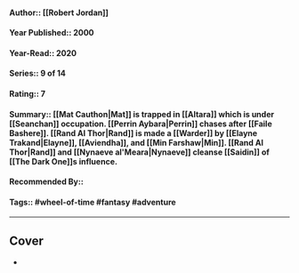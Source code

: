 #### Author:: [[Robert Jordan]]
#### Year Published:: 2000
#### Year-Read:: 2020
#### Series:: 9 of 14
#### Rating:: 7
#### Summary:: [[Mat Cauthon|Mat]] is trapped in [[Altara]] which is under [[Seanchan]] occupation.  [[Perrin Aybara|Perrin]] chases after [[Faile Bashere]].  [[Rand Al Thor|Rand]] is made a [[Warder]] by [[Elayne Trakand|Elayne]], [[Aviendha]], and [[Min Farshaw|Min]].  [[Rand Al Thor|Rand]] and [[Nynaeve al'Meara|Nynaeve]] cleanse [[Saidin]] of [[The Dark One]]s influence.
#### Recommended By::
#### Tags:: #wheel-of-time #fantasy #adventure 

---
## Cover
- ![]()